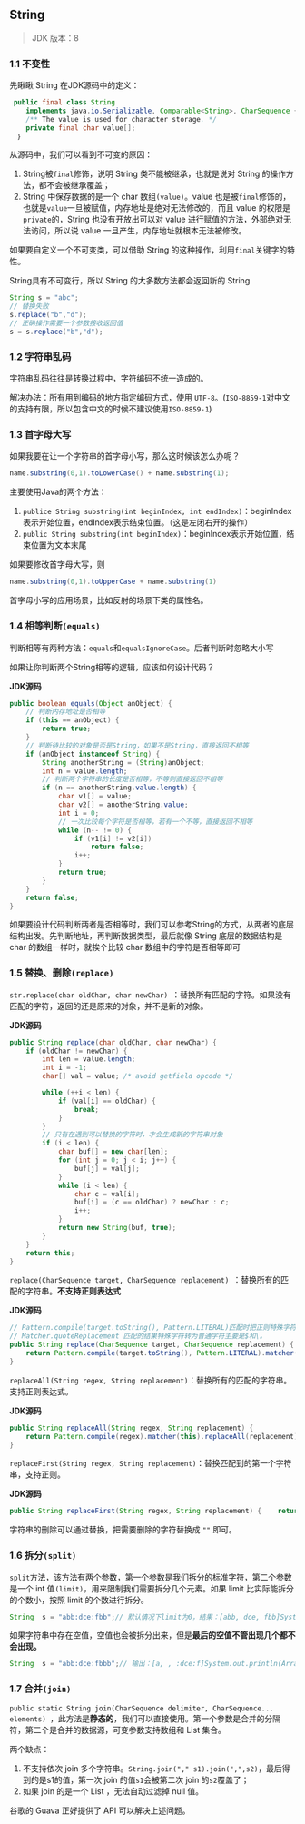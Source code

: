 ## String

> JDK 版本：8

### 1.1 不变性

先瞅瞅 String 在JDK源码中的定义：

```java
 public final class String
    implements java.io.Serializable, Comparable<String>, CharSequence {
    /** The value is used for character storage. */
    private final char value[];
  ｝
```

从源码中，我们可以看到不可变的原因：

1. String被`final`修饰，说明 String 类不能被继承，也就是说对 String 的操作方法，都不会被继承覆盖；
2. String 中保存数据的是一个 char 数组`(value)`。value 也是被`final`修饰的，也就是`value`一旦被赋值，内存地址是绝对无法修改的，而且 value 的权限是`private`的，String 也没有开放出可以对 value 进行赋值的方法，外部绝对无法访问，所以说 value 一旦产生，内存地址就根本无法被修改。

如果要自定义一个不可变类，可以借助 String 的这种操作，利用`final`关键字的特性。

String具有不可变行，所以 String 的大多数方法都会返回新的 String

```java
String s = "abc";
// 替换失败
s.replace("b","d");
// 正确操作需要一个参数接收返回值
s = s.replace("b","d");
```

### 1.2 字符串乱码

字符串乱码往往是转换过程中，字符编码不统一造成的。

解决办法：所有用到编码的地方指定编码方式，使用 `UTF-8`。(`ISO-8859-1`对中文的支持有限，所以包含中文的时候不建议使用`ISO-8859-1`)

### 1.3 首字母大写

如果我要在让一个字符串的首字母小写，那么这时候该怎么办呢？

```java
name.substring(0,1).toLowerCase() + name.substring(1);
```

主要使用Java的两个方法：

1.  `publice String substring(int beginIndex, int endIndex)`：beginIndex表示开始位置，endIndex表示结束位置。（这是左闭右开的操作）
2.  `public String substring(int beginIndex)`：beginIndex表示开始位置，结束位置为文本末尾

如果要修改首字母大写，则

```java
name.substring(0,1).toUpperCase + name.substring(1)
```

首字母小写的应用场景，比如反射的场景下类的属性名。

### 1.4 相等判断`(equals)`

判断相等有两种方法：`equals`和`equalsIgnoreCase`。后者判断时忽略大小写

如果让你判断两个String相等的逻辑，应该如何设计代码？

**JDK源码**

```java
public boolean equals(Object anObject) {
    // 判断内存地址是否相等
    if (this == anObject) {
        return true;
    }
    // 判断待比较的对象是否是String，如果不是String，直接返回不相等
    if (anObject instanceof String) {
        String anotherString = (String)anObject;
        int n = value.length;
        // 判断两个字符串的长度是否相等，不等则直接返回不相等
        if (n == anotherString.value.length) {
            char v1[] = value;
            char v2[] = anotherString.value;
            int i = 0;
            // 一次比较每个字符是否相等，若有一个不等，直接返回不相等
            while (n-- != 0) {
                if (v1[i] != v2[i])
                    return false;
                i++;
            }
            return true;
        }
    }
    return false;
}
```

如果要设计代码判断两者是否相等时，我们可以参考String的方式，从两者的底层结构出发。先判断地址，再判断数据类型，最后就像 String 底层的数据结构是 char 的数组一样时，就挨个比较 char 数组中的字符是否相等即可

### 1.5 替换、删除`(replace)`

`str.replace(char oldChar, char newChar) `：替换所有匹配的字符。如果没有匹配的字符，返回的还是原来的对象，并不是新的对象。

**JDK源码**

```java
public String replace(char oldChar, char newChar) {
    if (oldChar != newChar) {
        int len = value.length;
        int i = -1;
        char[] val = value; /* avoid getfield opcode */

        while (++i < len) {
            if (val[i] == oldChar) {
                break;
            }
        }
        // 只有在遇到可以替换的字符时，才会生成新的字符串对象
        if (i < len) {
            char buf[] = new char[len];
            for (int j = 0; j < i; j++) {
                buf[j] = val[j];
            }
            while (i < len) {
                char c = val[i];
                buf[i] = (c == oldChar) ? newChar : c;
                i++;
            }
            return new String(buf, true);
        }
    }
    return this;
}
```

`replace(CharSequence target, CharSequence replacement) `：替换所有的匹配的字符串。**不支持正则表达式**

**JDK源码**

```java
// Pattern.compile(target.toString(), Pattern.LITERAL)匹配时把正则特殊字符转为普通字符。
// Matcher.quoteReplacement 匹配的结果特殊字符转为普通字符主要是$和\。
public String replace(CharSequence target, CharSequence replacement) {
    return Pattern.compile(target.toString(), Pattern.LITERAL).matcher(this).replaceAll(Matcher.quoteReplacement(replacement.toString()));
}
```

`replaceAll(String regex, String replacement)`：替换所有的匹配的字符串。支持正则表达式。

**JDK源码**

```java
public String replaceAll(String regex, String replacement) {
    return Pattern.compile(regex).matcher(this).replaceAll(replacement);
}
```

`replaceFirst(String regex, String replacement)`：替换匹配到的第一个字符串，支持正则。

**JDK源码**

```java
public String replaceFirst(String regex, String replacement) {    return Pattern.compile(regex).matcher(this).replaceFirst(replacement);}
```

字符串的删除可以通过替换，把需要删除的字符替换成 `""` 即可。

### 1.6 拆分`(split)`

`split`方法，该方法有两个参数，第一个参数是我们拆分的标准字符，第二个参数是一个 int 值`(limit)`，用来限制我们需要拆分几个元素。如果 limit 比实际能拆分的个数小，按照 limit 的个数进行拆分。

```java
String  s = "abb:dce:fbb";// 默认情况下limit为0，结果：[abb, dce, fbb]System.out.println(Arrays.toString(s.split(":")));// 结果：[abb, dce:fbb]System.out.println(Arrays.toString(s.split(":",2)));// 结果：[abb, dce, fbb]System.out.println(Arrays.toString(s.split(":",-1)));
```

如果字符串中存在空值，空值也会被拆分出来，但是**最后的空值不管出现几个都不会出现。**

```java
String  s = "abb:dce:fbbb";// 输出：[a, , :dce:f]System.out.println(Arrays.toString(s.split("b")));
```

### 1.7 合并`(join)`

`public static String join(CharSequence delimiter, CharSequence... elements) `，此方法是**静态的**，我们可以直接使用。第一个参数是合并的分隔符，第二个是合并的数据源，可变参数支持数组和 List 集合。

两个缺点：

1. 不支持依次 join 多个字符串。`String.join("," s1).join(",",s2)`，最后得到的是s1的值，第一次 join 的值`s1`会被第二次 join 的`s2`覆盖了；
2. 如果 join 的是一个 List ，无法自动过滤掉 null 值。

谷歌的 Guava 正好提供了 API 可以解决上述问题。

